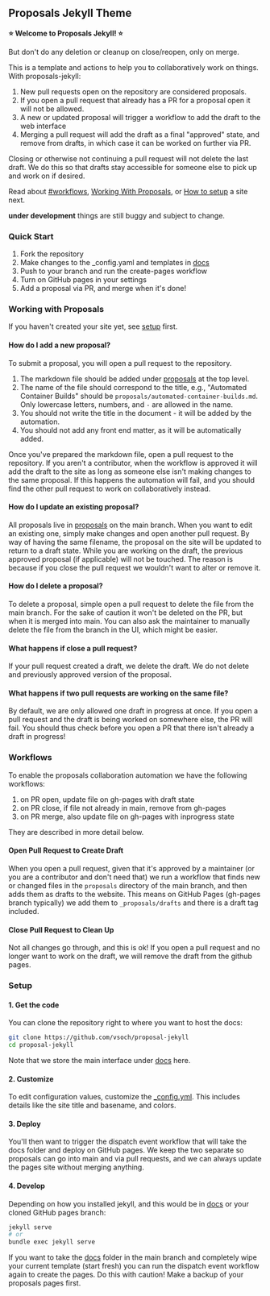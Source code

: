 ## Proposals Jekyll Theme

**⭐️ Welcome to Proposals Jekyll! ⭐️**

But don't do any deletion or cleanup on close/reopen, only on merge.

This is a template and actions to help you to collaboratively work on things.
With proposals-jekyll:

1. New pull requests open on the repository are considered proposals.
2. If you open a pull request that already has a PR for a proposal open it will not be allowed.
3. A new or updated proposal will trigger a workflow to add the draft to the web interface
3. Merging a pull request will add the draft as a final "approved" state, and remove from drafts, in which case it can be worked on further via PR.

Closing or otherwise not continuing a pull request will not delete the last draft. We do this so that drafts stay accessible
for someone else to pick up and work on if desired.

Read about [#workflows](Workflows), [Working With Proposals](#working-with-proposals), or [How to setup](#setup) a site next.

**under development** things are still buggy and subject to change.

### Quick Start

1. Fork the repository
2. Make changes to the _config.yaml and templates in [docs](https://github.com/vsoch/proposal-jekyll/tree/main/docs)
3. Push to your branch and run the create-pages workflow
4. Turn on GitHub pages in your settings
5. Add a proposal via PR, and merge when it's done!

### Working with Proposals

If you haven't created your site yet, see [setup](#setup) first.

#### How do I add a new proposal?

To submit a proposal, you will open a pull request to the repository. 

1. The markdown file should be added under [proposals](https://github.com/vsoch/proposal-jekyll/tree/main/proposals) at the top level.
2. The name of the file should correspond to the title, e.g., "Automated Container Builds" should be `proposals/automated-container-builds.md`. Only lowercase letters, numbers, and `-` are allowed in the name.
3. You should not write the title in the document - it will be added by the automation.
4. You should not add any front end matter, as it will be automatically added.

Once you've prepared the markdown file, open a pull request to the repository.
If you aren't a contributor, when the workflow is approved it will add the draft to
the site as long as someone else isn't making changes to the same proposal. If this
happens the automation will fail, and you should find the other pull request to work
on collaboratively instead.

#### How do I update an existing proposal?

All proposals live in [proposals](proposals) on the main branch. When you want to edit
an existing one, simply make changes and open another pull request. By way of having
the same filename, the proposal on the site will be updated to return to a draft state.
While you are working on the draft, the previous approved proposal (if applicable)
will not be touched. The reason is because if you close the pull request we wouldn't
want to alter or remove it.

#### How do I delete a proposal?

To delete a proposal, simple open a pull request to delete the file
from the main branch. For the sake of caution it won't be deleted on the PR, but when it is merged
into main. You can also ask the maintainer to manually delete the file
from the branch in the UI, which might be easier.

#### What happens if close a pull request?

If your pull request created a draft, we delete the draft. We do not
delete and previously approved version of the proposal.

#### What happens if two pull requests are working on the same file?

By default, we are only allowed one draft in progress at once. If you open
a pull request and the draft is being worked on somewhere else,
the PR will fail. You should thus check before you open a PR that there
isn't already a draft in progress!

### Workflows

To enable the proposals collaboration automation we have the following workflows:

 1. on PR open, update file on gh-pages with draft state
 2. on PR close, if file not already in main, remove from gh-pages
 3. on PR merge, also update file on gh-pages with inprogress state

They are described in more detail below.

#### Open Pull Request to Create Draft

When you open a pull request, given that it's approved by a maintainer (or you
are a contributor and don't need that) we run a workflow that finds new or changed files
in the `proposals` directory of the main branch, and then adds them as drafts to the website.
This means on GitHub Pages (gh-pages branch typically) we add them to `_proposals/drafts` and
there is a draft tag included.

#### Close Pull Request to Clean Up

Not all changes go through, and this is ok! If you open a pull request
and no longer want to work on the draft, we will remove the draft from 
the github pages.

### Setup

#### 1. Get the code

You can clone the repository right to where you want to host the docs:

```bash
git clone https://github.com/vsoch/proposal-jekyll
cd proposal-jekyll
```

Note that we store the main interface under [docs](https://github.com/vsoch/proposal-jekyll/tree/main/docs) here.

#### 2. Customize

To edit configuration values, customize the [_config.yml](https://github.com/vsoch/proposal-jekyll/blob/main/_config.yml).
This includes details like the site title and basename, and colors.

#### 3. Deploy

You'll then want to trigger the dispatch event workflow that will take the docs
folder and deploy on GitHub pages. We keep the two separate so proposals can
go into main and via pull requests, and we can always update the pages site
without merging anything.

#### 4. Develop

Depending on how you installed jekyll, and this would be in [docs](https://github.com/vsoch/proposal-jekyll/tree/main/docs) or your
cloned GitHub pages branch:

```bash
jekyll serve
# or
bundle exec jekyll serve
```

If you want to take the [docs](https://github.com/vsoch/proposal-jekyll/tree/main/docs) folder in the main branch and completely wipe
your current template (start fresh) you can run the dispatch event workflow
again to create the pages. Do this with caution! Make a backup of your proposals pages first.
